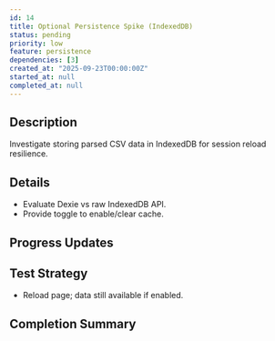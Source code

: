 ```yaml
---
id: 14
title: Optional Persistence Spike (IndexedDB)
status: pending
priority: low
feature: persistence
dependencies: [3]
created_at: "2025-09-23T00:00:00Z"
started_at: null
completed_at: null
---
```


## Description
Investigate storing parsed CSV data in IndexedDB for session reload resilience.

## Details
- Evaluate Dexie vs raw IndexedDB API.
- Provide toggle to enable/clear cache.

## Progress Updates

## Test Strategy
- Reload page; data still available if enabled.

## Completion Summary
